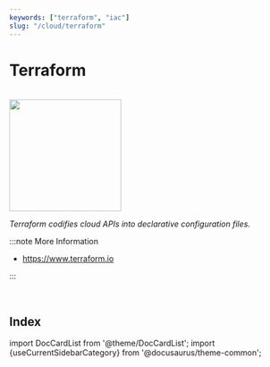 ```yaml
---
keywords: ["terraform", "iac"]
slug: "/cloud/terraform"
---
```


# Terraform

<br/>

<div style={{textAlign: 'center'}}>

<img width="200" src="/img/cloud/terraform/logo.png"/>

_Terraform codifies cloud APIs into declarative configuration files._

</div>

:::note More Information

- https://www.terraform.io

:::

<br/>

## Index

import DocCardList from '@theme/DocCardList';
import {useCurrentSidebarCategory} from '@docusaurus/theme-common';

<DocCardList items={useCurrentSidebarCategory().items}/>
